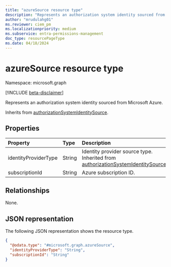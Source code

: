 ```yaml
---
title: "azureSource resource type"
description: "Represents an authorization system identity sourced from Microsoft Azure."
author: "mrudulahg01"
ms.reviewer: ciem_pm
ms.localizationpriority: medium
ms.subservice: entra-permissions-management
doc_type: resourcePageType
ms.date: 04/18/2024
---
```


# azureSource resource type

Namespace: microsoft.graph

[!INCLUDE [beta-disclaimer](../../includes/beta-disclaimer.md)]

Represents an authorization system identity sourced from Microsoft Azure.

Inherits from [authorizationSystemIdentitySource](../resources/authorizationsystemidentitysource.md).

## Properties
|Property|Type|Description|
|:---|:---|:---|
|identityProviderType|String|Identity provider source type. Inherited from [authorizationSystemIdentitySource](../resources/authorizationsystemidentitysource.md).|
|subscriptionId|String|Azure subscription ID.|

## Relationships
None.

## JSON representation
The following JSON representation shows the resource type.
<!-- {
  "blockType": "resource",
  "@odata.type": "microsoft.graph.azureSource"
}
-->
``` json
{
  "@odata.type": "#microsoft.graph.azureSource",
  "identityProviderType": "String",
  "subscriptionId": "String"
}
```


